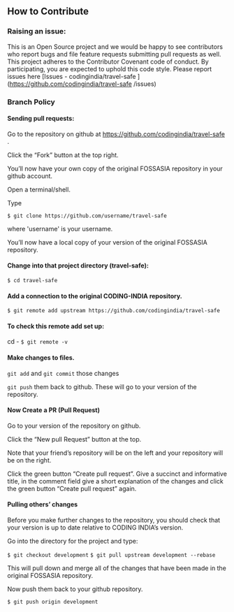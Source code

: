 ## How to Contribute

### Raising an issue:
 This is an Open Source project and we would be happy to see contributors who report bugs and file feature requests submitting pull requests as well.
 This project adheres to the Contributor Covenant code of conduct.
 By participating, you are expected to uphold this code style.
 Please report issues here [Issues - codingindia/travel-safe ](https://github.com/codingindia/travel-safe /issues)

### Branch Policy

#### Sending pull requests:

Go to the repository on github at https://github.com/codingindia/travel-safe  .

Click the “Fork” button at the top right.

You’ll now have your own copy of the original FOSSASIA repository in your github account.

Open a terminal/shell.

Type

`$ git clone https://github.com/username/travel-safe `

where 'username' is your username.

You’ll now have a local copy of your version of the original FOSSASIA repository.

#### Change into that project directory (travel-safe):

`$ cd travel-safe`

#### Add a connection to the original CODING-INDIA repository.

`$ git remote add upstream https://github.com/codingindia/travel-safe`

#### To check this remote add set up:
cd -
`$ git remote -v`

#### Make changes to files.

`git add` and `git commit` those changes

`git push` them back to github. These will go to your version of the repository.


#### Now Create a PR (Pull Request)

Go to your version of the repository on github.

Click the “New pull Request” button at the top.

Note that your friend’s repository will be on the left and your repository will be on the right.

Click the green button “Create pull request”. Give a succinct and informative title, in the comment field give a short explanation of the changes and click the green button “Create pull request” again.

#### Pulling others’ changes
Before you make further changes to the repository, you should check that your version is up to date relative to CODING INDIA’s version.

Go into the directory for the project and type:

`$ git checkout development`
`$ git pull upstream development --rebase`

This will pull down and merge all of the changes that have been made in the original FOSSASIA repository.

Now push them back to your github repository.

`$ git push origin development`
